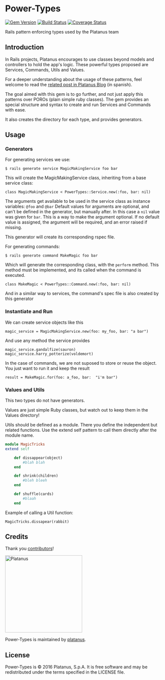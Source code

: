 # Power-Types
[![Gem Version](https://badge.fury.io/rb/power-types.svg)](https://badge.fury.io/rb/power-types) [![Build Status](https://travis-ci.org/platanus/power-types.svg?branch=master)](https://travis-ci.org/platanus/power-types) [![Coverage Status](https://coveralls.io/repos/github/platanus/power-types/badge.svg)](https://coveralls.io/github/platanus/power-types)

Rails pattern enforcing types used by the Platanus team

## Introduction

In Rails projects, Platanus encourages  to  use classes beyond models and controllers to hold the app's logic.
These powerful types proposed are Services, Commands, Utils and Values.

For a deeper understanding about the usage of these patterns, feel welcome to read the [related post in Platanus Blog](https://cb.platan.us/services-commands-y-otros-poderosos-patrones-en-rails) (in spanish).

The goal aimed with this gem is to go further, and not just apply this patterns over POROs (plain simple ruby classes).  The gem provides an special structure and syntax to create and run Services and Commands with ease.

It also creates the directory for each type, and provides generators.

## Usage

### Generators

For generating services we use:

    $ rails generate service MagicMakingService foo bar

This will create the MagicMakingService class, inheriting from a base service class:

    class MagicMakingService < PowerTypes::Service.new(:foo, bar: nil)

The arguments get available to be used in the service class as instance variables: `@foo` and `@bar`
Default values for arguments are optional, and can't be defined in the generator, but manually after.  In this case a `nil` value was given for `bar`.
This is a way to make the argument optional.  If no default value is assigned, the argument will be required, and an error raised if missing.

This generator will create its corresponding rspec file.



For generating commands:

    $ rails generate command MakeMagic foo bar

Which will generate the corresponding class, with the `perform` method.  This method must be implemented, and its called when the command is executed.

    class MakeMagic < PowerTypes::Command.new(:foo, bar: nil)

And in a similar way to services, the command's spec file is also created by this generator

### Instantiate and Run

We can create service objects like this

    magic_service = MagicMakingService.new(foo: my_foo, bar: "a bar")

And use any method the service provides

    magic_service.gandalfize(sauron)
    magic_service.harry_potterize(voldemort)

In the case of commands, we are not suposed to store or reuse the object.  You just want to run it and keep the result

    result = MakeMagic.for(foo: a_foo, bar:  "i'm bar")

### Values and Utils

This two types do not have generators.

Values are just simple Ruby classes, but watch out to keep them in the Values directory!

Utils should be defined as a module.  There you define the independent but related functions.  Use the extend self pattern to call them directly after the module name.
```ruby
module MagicTricks
extend self

    def dissappear(object)
        #blah blah
    end

    def shrink(children)
        #bleh bleeh
    end

    def shuffle(cards)
        #blaah
    end
```
Example of calling a Util function:

    MagicTricks.dissapear(rabbit)


## Credits

Thank you [contributors](https://github.com/platanus/power-types/graphs/contributors)!

<img src="http://platan.us/gravatar_with_text.png" alt="Platanus" width="250"/>

Power-Types is maintained by [platanus](http://platan.us).

## License

Power-Types is © 2016 Platanus, S.p.A. It is free software and may be redistributed under the terms specified in the LICENSE file.
